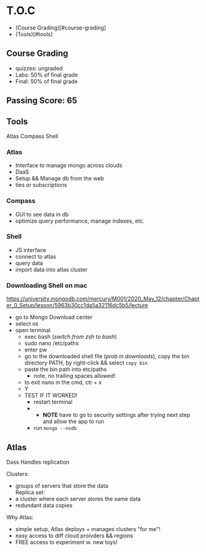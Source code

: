 # T.O.C 
- (Course Grading)[#course-grading]
- (Tools)[#tools]

## Course Grading
- quizzes: 	ungraded
- Labs:			50% of final grade
- Final:		50% of final grade
## Passing Score: 65  

## Tools  
Atlas
Compass
Shell

### Atlas
- Interface to manage mongo across clouds
- DaaS
- Setup && Manage db from the web
- ties or subscriptions

### Compass
- GUI to see data in db
- optimize query performance, manage indexes, etc.

### Shell
- JS interface
- connect to atlas
- query data
- import data into atlas cluster

### Downloading Shell on mac
https://university.mongodb.com/mercury/M001/2020_May_12/chapter/Chapter_0_Setup/lesson/5963b30cc1da5a32116dc5b5/lecture

- go to Mongo Download center
- select os
- open terminal
  - exec bash (_switch from zsh to bash_)
  - sudo nano /etc/paths
  - enter pw
  - go to the downloaded shell file (_prob in downloads_), copy the bin directory PATH, by right-click && select ```copy bin```
  - paste the bin path into etc/paths
    - note, no trailing spaces allowed!
  - to exit nano in the cmd, ctr + x
  - Y
  - TEST IF IT WORKED!
    - restart terminal
    - - **NOTE** have to go to security settings after trying next step and allow the app to run  
    - run ```mongo --nodb```

## Atlas
Dass
Handles replication  

Clusters:
  - groups of servers that store the data  
Replica set:
- a cluster where each server stores the same data
- redundant data copies  

Why Atlas:  
- simple setup, Atlas deploys + manages  clusters "for me"!  
- easy access to diff cloud proivders && regions  
- FREE access to experiment w. new toys!




